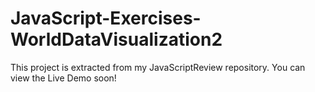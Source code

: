 ﻿# JavaScript-Exercises-WorldDataVisualization2

This project is extracted from my JavaScriptReview repository.
You can view the Live Demo soon!
